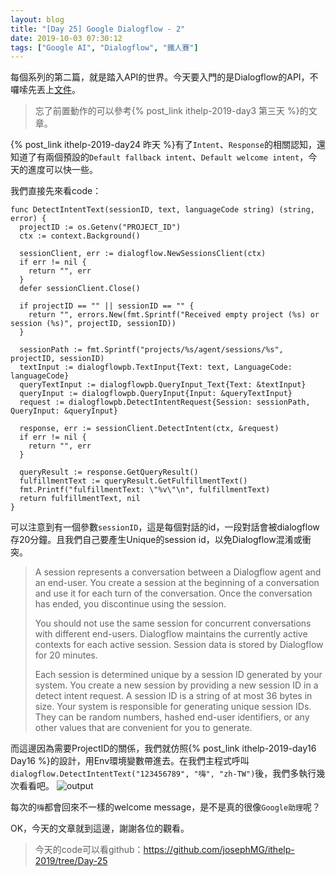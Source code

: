 ```yaml
---
layout: blog
title: "[Day 25] Google Dialogflow - 2"
date: 2019-10-03 07:30:12
tags: ["Google AI", "Dialogflow", "鐵人賽"]
---
```

每個系列的第二篇，就是踏入API的世界。今天要入門的是Dialogflow的API，不囉嗦先丟上[文件](https://cloud.google.com/dialogflow/docs/)。

> 忘了前置動作的可以參考{% post_link ithelp-2019-day3 第三天 %}的文章。

{% post_link ithelp-2019-day24 昨天 %}有了`Intent`、`Response`的相關認知，還知道了有兩個預設的`Default fallback intent`、`Default welcome intent`，今天的進度可以快一些。
<!-- more -->

我們直接先來看code：
```golang
func DetectIntentText(sessionID, text, languageCode string) (string, error) {
  projectID := os.Getenv("PROJECT_ID")
  ctx := context.Background()

  sessionClient, err := dialogflow.NewSessionsClient(ctx)
  if err != nil {
    return "", err
  }
  defer sessionClient.Close()

  if projectID == "" || sessionID == "" {
    return "", errors.New(fmt.Sprintf("Received empty project (%s) or session (%s)", projectID, sessionID))
  }

  sessionPath := fmt.Sprintf("projects/%s/agent/sessions/%s", projectID, sessionID)
  textInput := dialogflowpb.TextInput{Text: text, LanguageCode: languageCode}
  queryTextInput := dialogflowpb.QueryInput_Text{Text: &textInput}
  queryInput := dialogflowpb.QueryInput{Input: &queryTextInput}
  request := dialogflowpb.DetectIntentRequest{Session: sessionPath, QueryInput: &queryInput}

  response, err := sessionClient.DetectIntent(ctx, &request)
  if err != nil {
    return "", err
  }

  queryResult := response.GetQueryResult()
  fulfillmentText := queryResult.GetFulfillmentText()
  fmt.Printf("fulfillmentText: \"%v\"\n", fulfillmentText)
  return fulfillmentText, nil
}
```

可以注意到有一個參數`sessionID`，這是每個對話的id，一段對話會被dialogflow存20分鐘。且我們自己要產生Unique的session id，以免Dialogflow混淆或衝突。
> A session represents a conversation between a Dialogflow agent and an end-user. You create a session at the beginning of a conversation and use it for each turn of the conversation. Once the conversation has ended, you discontinue using the session.
> 
> You should not use the same session for concurrent conversations with different end-users. Dialogflow maintains the currently active contexts for each active session. Session data is stored by Dialogflow for 20 minutes.
> 
> Each session is determined unique by a session ID generated by your system. You create a new session by providing a new session ID in a detect intent request. A session ID is a string of at most 36 bytes in size. Your system is responsible for generating unique session IDs. They can be random numbers, hashed end-user identifiers, or any other values that are convenient for you to generate.

而這邊因為需要ProjectID的關係，我們就仿照{% post_link ithelp-2019-day16 Day16 %}的設計，用Env環境變數帶進去。在我們主程式呼叫`dialogflow.DetectIntentText("123456789", "嗨", "zh-TW")`後，我們多執行幾次看看吧。
![output](output.jpg)

每次的`嗨`都會回來不一樣的welcome message，是不是真的很像`Google助理`呢？

OK，今天的文章就到這邊，謝謝各位的觀看。
> 今天的code可以看github：https://github.com/josephMG/ithelp-2019/tree/Day-25
